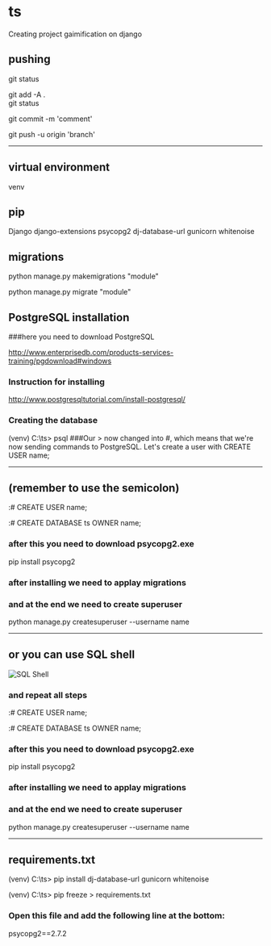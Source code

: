 # ts
Creating project gaimification on django

## pushing

git status 

git add -A .  
git status  

git commit -m 'comment'

git push -u origin 'branch'    
_______________________________________________________________________________________________________________

## virtual environment
venv


## pip

Django
django-extensions
psycopg2
dj-database-url
gunicorn 
whitenoise




## migrations

python manage.py makemigrations "module"

python manage.py migrate "module"

## PostgreSQL installation

###here you need to download PostgreSQL

http://www.enterprisedb.com/products-services-training/pgdownload#windows

### Instruction for installing

http://www.postgresqltutorial.com/install-postgresql/

### Creating the database

(venv) C:\ts> psql
###Our > now changed into #, which means that we're now sending commands to PostgreSQL. Let's create a user with CREATE USER name;

_______________________________________________________________________________________________________________

## (remember to use the semicolon)

:# CREATE USER name;

:# CREATE DATABASE ts OWNER name;

### after this you need to download psycopg2.exe

pip install psycopg2

### after installing we need to applay migrations 

### and at the end we need to create superuser

python manage.py createsuperuser --username name

_______________________________________________________________________________________________________________

## or you can use SQL shell

![SQL Shell](https://i.ibb.co/sbjPRtQ/image.png)

### and repeat all steps
:# CREATE USER name;

:# CREATE DATABASE ts OWNER name;

### after this you need to download psycopg2.exe

pip install psycopg2

### after installing we need to applay migrations 

### and at the end we need to create superuser

python manage.py createsuperuser --username name

_______________________________________________________________________________________________________________

## requirements.txt

(venv) C:\ts> pip install dj-database-url gunicorn whitenoise

(venv) C:\ts> pip freeze > requirements.txt

### Open this file and add the following line at the bottom:

psycopg2==2.7.2
